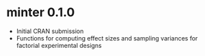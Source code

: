 # minter 0.1.0

* Initial CRAN submission
* Functions for computing effect sizes and sampling variances for factorial experimental designs
